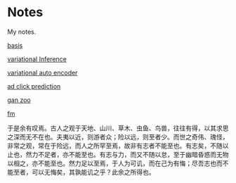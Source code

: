 # Notes
My notes.


[basis](https://github.com/wangruichens/notes/blob/master/basis/basis.pdf)

[variational Inference](https://github.com/wangruichens/notes/blob/master/variational%20inference/Starting%20from%20Information.pdf)

[variational auto encoder](https://github.com/wangruichens/notes/blob/master/variational%20autoencoder/variational%20auto-encoder.pdf)

[ad click prediction](https://github.com/wangruichens/notes/blob/master/ad%20click%20prediction/ad%20click%20prediction.pdf)

[gan zoo](https://github.com/wangruichens/notes/blob/master/gan%20zoo/gan.pdf)

[fm](https://github.com/wangruichens/notes/blob/master/fm/fm.pdf)

  于是余有叹焉。古人之观于天地、山川、草木、虫鱼、鸟兽，往往有得，以其求思之深而无不在也。夫夷以近，则游者众；险以远，则至者少。而世之奇伟、瑰怪，非常之观，常在于险远，而人之所罕至焉，故非有志者不能至也。有志矣，不随以止也，然力不足者，亦不能至也。有志与力，而又不随以怠，至于幽暗昏惑而无物以相之，亦不能至也。然力足以至焉，于人为可讥，而在己为有悔；尽吾志也而不能至者，可以无悔矣，其孰能讥之乎？此余之所得也。
